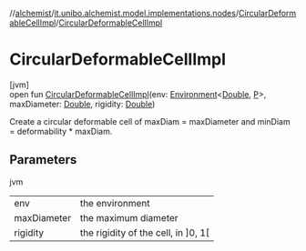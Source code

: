 //[alchemist](../../../index.md)/[it.unibo.alchemist.model.implementations.nodes](../index.md)/[CircularDeformableCellImpl](index.md)/[CircularDeformableCellImpl](-circular-deformable-cell-impl.md)

# CircularDeformableCellImpl

[jvm]\
open fun [CircularDeformableCellImpl](-circular-deformable-cell-impl.md)(env: [Environment](../../it.unibo.alchemist.model.interfaces/-environment/index.md)<[Double](https://docs.oracle.com/javase/8/docs/api/java/lang/Double.html), [P](../../it.unibo.alchemist.model/-biochemistry-incarnation/index.md)>, maxDiameter: [Double](https://kotlinlang.org/api/latest/jvm/stdlib/kotlin/-double/index.html), rigidity: [Double](https://kotlinlang.org/api/latest/jvm/stdlib/kotlin/-double/index.html))

Create a circular deformable cell of maxDiam = maxDiameter and minDiam = deformability * maxDiam.

## Parameters

jvm

| | |
|---|---|
| env | the environment |
| maxDiameter | the maximum diameter |
| rigidity | the rigidity of the cell, in ]0, 1[ |
